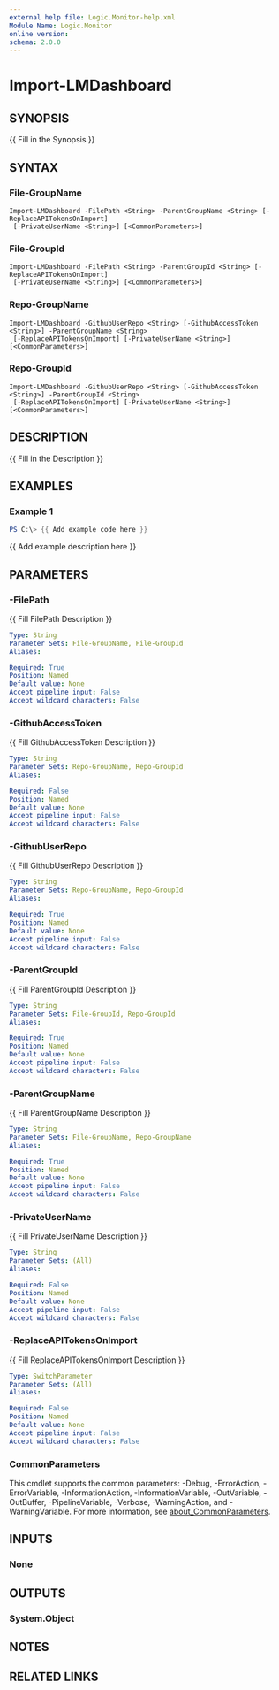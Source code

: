 ```yaml
---
external help file: Logic.Monitor-help.xml
Module Name: Logic.Monitor
online version:
schema: 2.0.0
---
```


# Import-LMDashboard

## SYNOPSIS
{{ Fill in the Synopsis }}

## SYNTAX

### File-GroupName
```
Import-LMDashboard -FilePath <String> -ParentGroupName <String> [-ReplaceAPITokensOnImport]
 [-PrivateUserName <String>] [<CommonParameters>]
```

### File-GroupId
```
Import-LMDashboard -FilePath <String> -ParentGroupId <String> [-ReplaceAPITokensOnImport]
 [-PrivateUserName <String>] [<CommonParameters>]
```

### Repo-GroupName
```
Import-LMDashboard -GithubUserRepo <String> [-GithubAccessToken <String>] -ParentGroupName <String>
 [-ReplaceAPITokensOnImport] [-PrivateUserName <String>] [<CommonParameters>]
```

### Repo-GroupId
```
Import-LMDashboard -GithubUserRepo <String> [-GithubAccessToken <String>] -ParentGroupId <String>
 [-ReplaceAPITokensOnImport] [-PrivateUserName <String>] [<CommonParameters>]
```

## DESCRIPTION
{{ Fill in the Description }}

## EXAMPLES

### Example 1
```powershell
PS C:\> {{ Add example code here }}
```

{{ Add example description here }}

## PARAMETERS

### -FilePath
{{ Fill FilePath Description }}

```yaml
Type: String
Parameter Sets: File-GroupName, File-GroupId
Aliases:

Required: True
Position: Named
Default value: None
Accept pipeline input: False
Accept wildcard characters: False
```

### -GithubAccessToken
{{ Fill GithubAccessToken Description }}

```yaml
Type: String
Parameter Sets: Repo-GroupName, Repo-GroupId
Aliases:

Required: False
Position: Named
Default value: None
Accept pipeline input: False
Accept wildcard characters: False
```

### -GithubUserRepo
{{ Fill GithubUserRepo Description }}

```yaml
Type: String
Parameter Sets: Repo-GroupName, Repo-GroupId
Aliases:

Required: True
Position: Named
Default value: None
Accept pipeline input: False
Accept wildcard characters: False
```

### -ParentGroupId
{{ Fill ParentGroupId Description }}

```yaml
Type: String
Parameter Sets: File-GroupId, Repo-GroupId
Aliases:

Required: True
Position: Named
Default value: None
Accept pipeline input: False
Accept wildcard characters: False
```

### -ParentGroupName
{{ Fill ParentGroupName Description }}

```yaml
Type: String
Parameter Sets: File-GroupName, Repo-GroupName
Aliases:

Required: True
Position: Named
Default value: None
Accept pipeline input: False
Accept wildcard characters: False
```

### -PrivateUserName
{{ Fill PrivateUserName Description }}

```yaml
Type: String
Parameter Sets: (All)
Aliases:

Required: False
Position: Named
Default value: None
Accept pipeline input: False
Accept wildcard characters: False
```

### -ReplaceAPITokensOnImport
{{ Fill ReplaceAPITokensOnImport Description }}

```yaml
Type: SwitchParameter
Parameter Sets: (All)
Aliases:

Required: False
Position: Named
Default value: None
Accept pipeline input: False
Accept wildcard characters: False
```

### CommonParameters
This cmdlet supports the common parameters: -Debug, -ErrorAction, -ErrorVariable, -InformationAction, -InformationVariable, -OutVariable, -OutBuffer, -PipelineVariable, -Verbose, -WarningAction, and -WarningVariable. For more information, see [about_CommonParameters](http://go.microsoft.com/fwlink/?LinkID=113216).

## INPUTS

### None
## OUTPUTS

### System.Object
## NOTES

## RELATED LINKS
